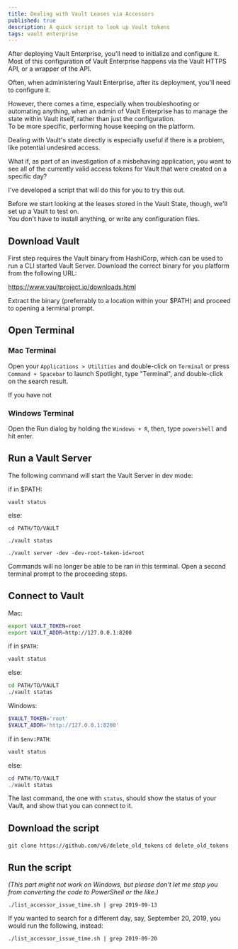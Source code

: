 ```yaml
---
title: Dealing with Vault Leases via Accessors
published: true
description: A quick script to look up Vault tokens
tags: vault enterprise
---
```


After deploying Vault Enterprise, you'll need to initialize and configure it.  
Most of this configuration of Vault Enterprise happens via the Vault HTTPS API, or a wrapper of the API.

Often, when administering Vault Enterprise, after its deployment, you'll need to configure it.

However, there comes a time, especially when troubleshooting or automating anything, 
when an admin of Vault Enterprise has to manage the state within Vault itself, rather than just the configuration.  
To be more specific, performing house keeping on the platform.

Dealing with Vault's state directly is especially useful if there is a problem, 
like potential undesired access.

What if, as part of an investigation of a misbehaving application, you want to see all of the currently 
valid access tokens for Vault that were created on a specific day?

I've developed a script that will do this for you to try this out. 

Before we start looking at the leases stored in the Vault State, though, we'll set up a Vault to test on.  
You don't have to install anything, or write any configuration files.

## Download Vault

First step requires the Vault binary from HashiCorp, which can be used to run a CLI started Vault Server. Download the correct binary for you platform from the following URL:

https://www.vaultproject.io/downloads.html

Extract the binary (preferrably to a location within your $PATH) and proceed to opening a terminal prompt.

## Open Terminal
### Mac Terminal

Open your `Applications > Utilities` and double-click on `Terminal`
or
press `Command + Spacebar` to launch Spotlight, type "Terminal", and double-click on the search result.

If you have not

### Windows Terminal

Open the Run dialog by holding the `Windows + R`, then, type `powershell` and hit enter.

## Run a Vault Server

The following command will start the Vault Server in dev mode:

if in $PATH:

`vault status`

else:

`cd PATH/TO/VAULT`

`./vault status`

`./vault server -dev -dev-root-token-id=root`

Commands will no longer be able to be ran in this terminal. Open a second terminal prompt to the proceeding steps.

## Connect to Vault

Mac:
```bash
export VAULT_TOKEN=root
export VAULT_ADDR=http://127.0.0.1:8200
```
if in `$PATH`:

```bash
vault status
```

else:

```bash
cd PATH/TO/VAULT
./vault status
```

Windows:
```powershell
$VAULT_TOKEN='root'
$VAULT_ADDR='http://127.0.0.1:8200'
```
if in `$env:PATH`:

```powershell
vault status
```

else:

```powershell
cd PATH/TO/VAULT
./vault status
```

The last command, the one with `status`, should show the status of your Vault, and show that you can connect to it.

## Download the script

`git clone https://github.com/v6/delete_old_tokens`
`cd delete_old_tokens`

## Run the script

_(This part might not work on Windows, but please don't let me stop you from converting the code to PowerShell or the like.)_

`./list_accessor_issue_time.sh | grep 2019-09-13`

If you wanted to search for a different day, say, September 20, 2019, you would run the following, instead:

`./list_accessor_issue_time.sh | grep 2019-09-20`
